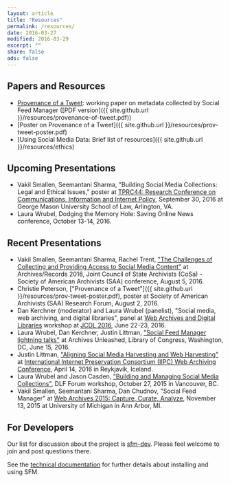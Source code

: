```yaml
---
layout: article
title: "Resources"
permalink: /resources/
date: 2016-03-27
modified: 2016-03-29
excerpt: ""
share: false
ads: false
---
```



Papers and Resources
--------------------
* [Provenance of a Tweet](https://scholarspace.library.gwu.edu/files/h128nd689): working paper on metadata collected by Social Feed Manager ([PDF version]({{ site.github.url }}/resources/provenance-of-tweet.pdf))
* [Poster on Provenance of a Tweet]({{ site.github.url }}/resources/prov-tweet-poster.pdf) 
* [Using Social Media Data: Brief list of resources]({{ site.github.url }}/resources/ethics)

Upcoming Presentations
----------------------
* Vakil Smallen, Seemantani Sharma, "Building Social Media Collections: Legal and Ethical Issues," poster at [TPRC44: Research Conference on Communications, Information and Internet Policy](http://www.tprcweb.com/), September 30, 2016 at George Mason University School of Law, Arlington, VA.
* Laura Wrubel, Dodging the Memory Hole: Saving Online News conference, October 13-14, 2016. 

Recent Presentations
--------------------
* Vakil Smallen, Seemantani Sharma, Rachel Trent, ["The Challenges of Collecting and Providing Access to Social Media Content"](https://drive.google.com/a/email.gwu.edu/file/d/0BzMejufPhqBaMXBjM21vTUR1QTA/view?usp=sharing) at Archives/Records 2016, Joint Council of State Archivists (CoSa) - Society of American Archivists (SAA) conference, August 5, 2016.
* Christie Peterson, ["Provenance of a Tweet"]({{ site.github.url }}/resources/prov-tweet-poster.pdf), poster at Society of American Archivists (SAA) Research Forum, August 2, 2016.
* Dan Kerchner (moderator) and Laura Wrubel (panelist), "Social media, web archiving, and digital libraries", panel at [Web Archives and Digital Libraries](http://fox.cs.vt.edu/wadl2016.html) workshop at [JCDL 2016](http://www.jcdl2016.org), June 22-23, 2016.
* Laura Wrubel, Dan Kerchner, Justin Littman, ["Social Feed Manager lightning talks"](https://docs.google.com/presentation/d/14LiqnLAKAI6H9t8gttIIzO0KnnFCTSrONML-ZEmuXDc/edit?usp=sharing) at Archives Unleashed, Library of Congress, Washington, DC, June 15, 2016.
* Justin Littman, ["Aligning Social Media Harvesting and Web Harvesting"](https://t.co/Rj8LEbBOp8) at [International Internet Preservation Consortium (IIPC) Web Archiving Conference](http://netpreserve.org/2016-WAC), April 14, 2016 in Reykjavík, Iceland.
* Laura Wrubel and Jason Casden, ["Building and Managing Social Media Collections"](http://www.slideshare.net/casden/building-and-managing-social-media-collections), DLF Forum workshop, October 27, 2015 in Vancouver, BC.
* Vakil Smallen, Seemantani Sharma, Dan Chudnov, "Social Feed Manager" at [Web Archives 2015: Capture, Curate, Analyze](http://www.lib.umich.edu/webarchivesconference), November 13, 2015 at University of Michigan in Ann Arbor, MI. 


For Developers
--------------

Our list for discussion about the project is [sfm-dev](https://groups.google.com/forum/#!forum/sfm-dev). Please feel welcome to join and post questions there.

See the [technical documentation](https://sfm.readthedocs.org) for further details about installing and using SFM. 

